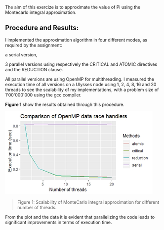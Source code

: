 The aim of this exercize is to approximate the value of Pi using the Montecarlo integral approximation.
## Procedure and Results:
I implemented the approximation algorithm in four different modes, as required by the assignment:

a serial version,

3 parallel versions using respectively the CRITICAL and ATOMIC directives and the REDUCTION clause.

All parallel versions are using OpenMP for multithreading.
I measured the execution time of all versions on a Ulysses node using 1, 2, 4, 8, 16 and 20 threads to see the scalability of my implementations, with a problem size of 1'00'000'000 using the gcc compiler.

**Figure 1** show the results obtained through this procedure.

![Average execution time for Pi approximation](Graph.png)
> Figure 1: Scalability of MonteCarlo integral approximation for different number of threads.

From the plot and the data it is evident that parallelizing the code leads to significant improvements in terms of execution time.
